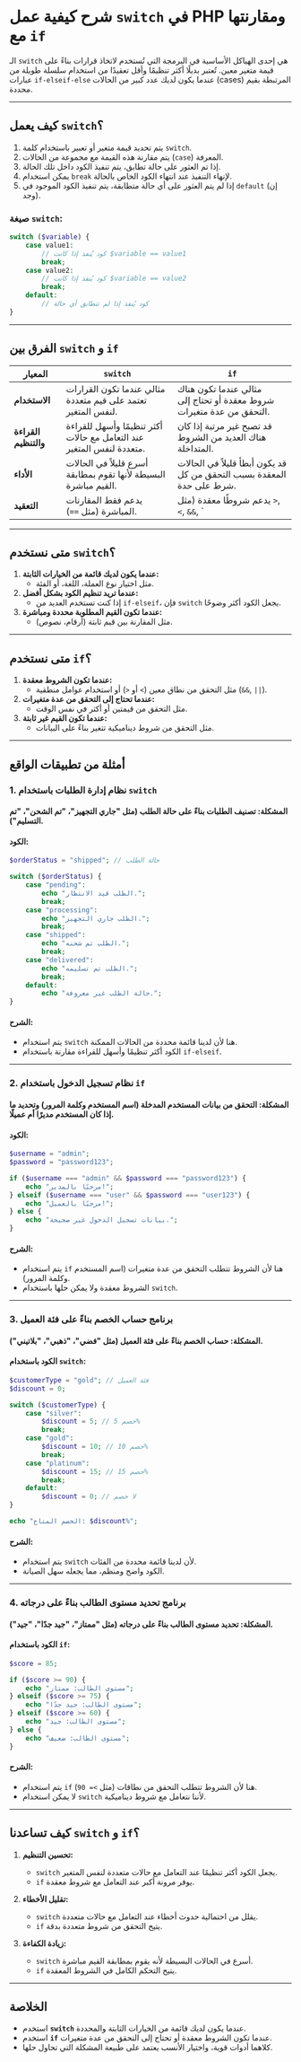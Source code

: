 # شرح كيفية عمل `switch` في PHP ومقارنتها مع `if`

الـ `switch` هي إحدى الهياكل الأساسية في البرمجة التي تُستخدم لاتخاذ قرارات بناءً على قيمة متغير معين. تُعتبر بديلًا أكثر تنظيمًا وأقل تعقيدًا من استخدام سلسلة طويلة من عبارات `if-elseif-else` عندما يكون لديك عدد كبير من الحالات (cases) المرتبطة بقيم محددة.

---

## **كيف يعمل `switch`؟**

1. يتم تحديد قيمة متغير أو تعبير باستخدام كلمة `switch`.
2. يتم مقارنة هذه القيمة مع مجموعة من الحالات (`case`) المعرفة.
3. إذا تم العثور على حالة تطابق، يتم تنفيذ الكود داخل تلك الحالة.
4. يمكن استخدام `break` لإنهاء التنفيذ عند انتهاء الكود الخاص بالحالة.
5. إذا لم يتم العثور على أي حالة متطابقة، يتم تنفيذ الكود الموجود في `default` (إن وجد).

### **صيغة `switch`:**
```php
switch ($variable) {
    case value1:
        // كود يُنفذ إذا كانت $variable == value1
        break;
    case value2:
        // كود يُنفذ إذا كانت $variable == value2
        break;
    default:
        // كود يُنفذ إذا لم تتطابق أي حالة
}
```

---

## **الفرق بين `switch` و `if`**

| **المعيار**            | **`switch`**                                                                 | **`if`**                                                                 |
|-------------------------|------------------------------------------------------------------------------|--------------------------------------------------------------------------|
| **الاستخدام**          | مثالي عندما تكون القرارات تعتمد على قيم متعددة لنفس المتغير.                | مثالي عندما تكون هناك شروط معقدة أو تحتاج إلى التحقق من عدة متغيرات.     |
| **القراءة والتنظيم**   | أكثر تنظيمًا وأسهل للقراءة عند التعامل مع حالات متعددة لنفس المتغير.         | قد تصبح غير مرتبة إذا كان هناك العديد من الشروط المتداخلة.              |
| **الأداء**             | أسرع قليلاً في الحالات البسيطة لأنها تقوم بمطابقة القيم مباشرة.             | قد يكون أبطأ قليلاً في الحالات المعقدة بسبب التحقق من كل شرط على حدة.    |
| **التعقيد**            | يدعم فقط المقارنات المباشرة (مثل `==`).                                     | يدعم شروطًا معقدة (مثل `>`, `<`, `&&`, `||`).                           |

---

## **متى نستخدم `switch`؟**

1. **عندما يكون لديك قائمة من الخيارات الثابتة:**
   - مثل اختيار نوع العملة، اللغة، أو الفئة.
2. **عندما تريد تنظيم الكود بشكل أفضل:**
   - إذا كنت تستخدم العديد من `if-elseif`، فإن `switch` يجعل الكود أكثر وضوحًا.
3. **عندما تكون القيم المطلوبة محددة ومباشرة:**
   - مثل المقارنة بين قيم ثابتة (أرقام، نصوص).

---

## **متى نستخدم `if`؟**

1. **عندما تكون الشروط معقدة:**
   - مثل التحقق من نطاق معين (`>` أو `<`) أو استخدام عوامل منطقية (`&&`, `||`).
2. **عندما تحتاج إلى التحقق من عدة متغيرات:**
   - مثل التحقق من قيمتين أو أكثر في نفس الوقت.
3. **عندما تكون القيم غير ثابتة:**
   - مثل التحقق من شروط ديناميكية تتغير بناءً على البيانات.

---

## **أمثلة من تطبيقات الواقع**

### **1. نظام إدارة الطلبات باستخدام `switch`**
#### **المشكلة**: تصنيف الطلبات بناءً على حالة الطلب (مثل "جاري التجهيز"، "تم الشحن"، "تم التسليم").
#### **الكود**:
```php
$orderStatus = "shipped"; // حالة الطلب

switch ($orderStatus) {
    case "pending":
        echo "الطلب قيد الانتظار.";
        break;
    case "processing":
        echo "الطلب جاري التجهيز.";
        break;
    case "shipped":
        echo "الطلب تم شحنه.";
        break;
    case "delivered":
        echo "الطلب تم تسليمه.";
        break;
    default:
        echo "حالة الطلب غير معروفة.";
}
```
#### **الشرح**:
- يتم استخدام `switch` هنا لأن لدينا قائمة محددة من الحالات الممكنة.
- الكود أكثر تنظيمًا وأسهل للقراءة مقارنة باستخدام `if-elseif`.

---

### **2. نظام تسجيل الدخول باستخدام `if`**
#### **المشكلة**: التحقق من بيانات المستخدم المدخلة (اسم المستخدم وكلمة المرور) وتحديد ما إذا كان المستخدم مديرًا أم عميلًا.
#### **الكود**:
```php
$username = "admin";
$password = "password123";

if ($username === "admin" && $password === "password123") {
    echo "مرحبًا بالمدير!";
} elseif ($username === "user" && $password === "user123") {
    echo "مرحبًا بالعميل!";
} else {
    echo "بيانات تسجيل الدخول غير صحيحة.";
}
```
#### **الشرح**:
- يتم استخدام `if` هنا لأن الشروط تتطلب التحقق من عدة متغيرات (اسم المستخدم وكلمة المرور).
- الشروط معقدة ولا يمكن حلها باستخدام `switch`.

---

### **3. برنامج حساب الخصم بناءً على فئة العميل**
#### **المشكلة**: حساب الخصم بناءً على فئة العميل (مثل "فضي"، "ذهبي"، "بلاتيني").
#### **الكود باستخدام `switch`**:
```php
$customerType = "gold"; // فئة العميل
$discount = 0;

switch ($customerType) {
    case "silver":
        $discount = 5; // خصم 5%
        break;
    case "gold":
        $discount = 10; // خصم 10%
        break;
    case "platinum":
        $discount = 15; // خصم 15%
        break;
    default:
        $discount = 0; // لا خصم
}

echo "الخصم المتاح: $discount%";
```
#### **الشرح**:
- يتم استخدام `switch` لأن لدينا قائمة محددة من الفئات.
- الكود واضح ومنظم، مما يجعله سهل الصيانة.

---

### **4. برنامج تحديد مستوى الطالب بناءً على درجاته**
#### **المشكلة**: تحديد مستوى الطالب بناءً على درجاته (مثل "ممتاز"، "جيد جدًا"، "جيد").
#### **الكود باستخدام `if`**:
```php
$score = 85;

if ($score >= 90) {
    echo "مستوى الطالب: ممتاز";
} elseif ($score >= 75) {
    echo "مستوى الطالب: جيد جدًا";
} elseif ($score >= 60) {
    echo "مستوى الطالب: جيد";
} else {
    echo "مستوى الطالب: ضعيف";
}
```
#### **الشرح**:
- يتم استخدام `if` هنا لأن الشروط تتطلب التحقق من نطاقات (مثل `>= 90`).
- لا يمكن استخدام `switch` لأننا نتعامل مع شروط ديناميكية.

---

## **كيف تساعدنا `switch` و `if`؟**

1. **تحسين التنظيم:**
   - `switch` يجعل الكود أكثر تنظيمًا عند التعامل مع حالات متعددة لنفس المتغير.
   - `if` يوفر مرونة أكبر عند التعامل مع شروط معقدة.

2. **تقليل الأخطاء:**
   - `switch` يقلل من احتمالية حدوث أخطاء عند التعامل مع حالات متعددة.
   - `if` يتيح التحقق من شروط متعددة بدقة.

3. **زيادة الكفاءة:**
   - `switch` أسرع في الحالات البسيطة لأنه يقوم بمطابقة القيم مباشرة.
   - `if` يتيح التحكم الكامل في الشروط المعقدة.

---

## **الخلاصة**

- استخدم **`switch`** عندما يكون لديك قائمة من الخيارات الثابتة والمحددة.
- استخدم **`if`** عندما تكون الشروط معقدة أو تحتاج إلى التحقق من عدة متغيرات.
- كلاهما أدوات قوية، واختيار الأنسب يعتمد على طبيعة المشكلة التي تحاول حلها.
